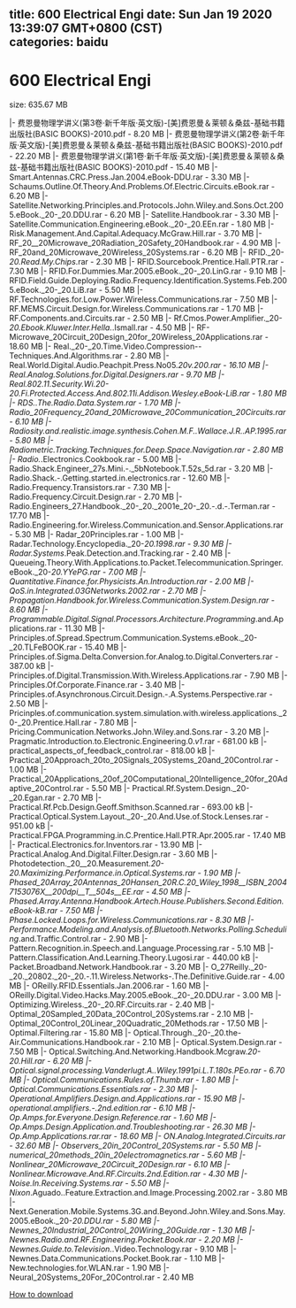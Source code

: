 
title: 600 Electrical Engi
date: Sun Jan 19 2020 13:39:07 GMT+0800 (CST)    
categories: baidu
---

# 600 Electrical Engi
size: 635.67 MB
 
 
|- 费恩曼物理学讲义(第3卷·新千年版·英文版)-[美]费恩曼＆莱顿＆桑兹-基础书籍出版社(BASIC BOOKS)-2010.pdf - 8.20 MB
|- 费恩曼物理学讲义(第2卷·新千年版·英文版)-[美]费恩曼＆莱顿＆桑兹-基础书籍出版社(BASIC BOOKS)-2010.pdf - 22.20 MB
|- 费恩曼物理学讲义(第1卷·新千年版·英文版)-[美]费恩曼＆莱顿＆桑兹-基础书籍出版社(BASIC BOOKS)-2010.pdf - 15.40 MB
|- Smart.Antennas.CRC.Press.Jan.2004.eBook-DDU.rar - 3.30 MB
|- Schaums.Outline.Of.Theory.And.Problems.Of.Electric.Circuits.eBook.rar - 6.20 MB
|- Satellite.Networking.Principles.and.Protocols.John.Wiley.and.Sons.Oct.2005.eBook._20-_20.DDU.rar - 6.20 MB
|- Satellite.Handbook.rar - 3.30 MB
|- Satellite.Communication.Engineering.eBook._20-_20.EEn.rar - 1.80 MB
|- Risk.Management.And.Capital.Adequacy.McGraw.Hill.rar - 3.70 MB
|- RF_20__20Microwave_20Radiation_20Safety_20Handbook.rar - 4.90 MB
|- RF_20and_20Microwave_20Wireless_20Systems.rar - 6.20 MB
|- RFID._20-_20.Read.My.Chips_.rar - 2.30 MB
|- RFID.Sourcebook.Prentice.Hall.PTR.rar - 7.30 MB
|- RFID.For.Dummies.Mar.2005.eBook._20-_20.LinG.rar - 9.10 MB
|- RFID.Field.Guide.Deploying.Radio.Frequency.Identification.Systems.Feb.2005.eBook._20-_20.LiB.rar - 5.50 MB
|- RF.Technologies.for.Low.Power.Wireless.Communications.rar - 7.50 MB
|- RF.MEMS.Circuit.Design.for.Wireless.Communications.rar - 1.70 MB
|- RF.Components.and.Circuits.rar - 2.50 MB
|- Rf.Cmos.Power.Amplifier._20-_20.Ebook.Kluwer.Inter.Hella._.Ismall.rar - 4.50 MB
|- RF-Microwave_20Circuit_20Design_20for_20Wireless_20Applications.rar - 18.60 MB
|- Real._20-_20.Time.Video.Compression--Techniques.And.Algorithms.rar - 2.80 MB
|- Real.World.Digital.Audio.Peachpit.Press.No05._20v.200.rar - 16.10 MB
|- Real.Analog.Solutions.for.Digital.Designers.rar - 9.70 MB
|- Real.802.11.Security.Wi._20-_20.Fi.Protected.Access.And.802.11i.Addison.Wesley.eBook-LiB.rar - 1.80 MB
|- RDS..The.Radio.Data.System.rar - 1.70 MB
|- Radio_20Frequency_20and_20Microwave_20Communication_20Circuits.rar - 6.10 MB
|- Radiosity.and.realistic.image.synthesis.Cohen.M.F._.Wallace.J.R..AP_.1995.rar - 5.80 MB
|- Radiometric.Tracking.Techniques.for.Deep.Space.Navigation.rar - 2.80 MB
|- Radio._.Electronics.Cookbook.rar - 5.00 MB
|- Radio.Shack.Engineer_27s.Mini.-._5bNotebook.T.52s_5d.rar - 3.20 MB
|- Radio.Shack.-.Getting.started.in.electronics.rar - 12.60 MB
|- Radio.Frequency.Transistors.rar - 7.30 MB
|- Radio.Frequency.Circuit.Design.rar - 2.70 MB
|- Radio.Engineers_27.Handbook._20-_20._2001e_20-_20.-.d.-.Terman.rar - 17.70 MB
|- Radio.Engineering.for.Wireless.Communication.and.Sensor.Applications.rar - 5.30 MB
|- Radar_20Principles.rar - 1.00 MB
|- Radar.Technology.Encyclopedia._20-_20.1998.rar - 9.30 MB
|- Radar.Systems_.Peak.Detection.and.Tracking.rar - 2.40 MB
|- Queueing.Theory.With.Applications.to.Packet.Telecommunication.Springer.eBook._20-_20.YYePG.rar - 7.00 MB
|- Quantitative.Finance.for.Physicists.An.Introduction.rar - 2.00 MB
|- QoS.in.Integrated.03GNetworks.2002.rar - 2.70 MB
|- Propagation.Handbook.for.Wireless.Communication.System.Design.rar - 8.60 MB
|- Programmable.Digital.Signal.Processors.Architecture.Programming_.and.Applications.rar - 11.30 MB
|- Principles.of.Spread.Spectrum.Communication.Systems.eBook._20-_20.TLFeBOOK.rar - 15.40 MB
|- Principles.of.Sigma.Delta.Conversion.for.Analog.to.Digital.Converters.rar - 387.00 kB
|- Principles.of.Digital.Transmission.With.Wireless.Applications.rar - 7.90 MB
|- Principles.Of.Corporate.Finance.rar - 3.40 MB
|- Principles.of.Asynchronous.Circuit.Design.-.A.Systems.Perspective.rar - 2.50 MB
|- Pricinples.of.communication.system.simulation.with.wireless.applications._20-_20.Prentice.Hall.rar - 7.80 MB
|- Pricing.Communication.Networks.John.Wiley.and.Sons.rar - 3.20 MB
|- Pragmatic.Introduction.to.Electronic.Engineering.0._v1_.rar - 681.00 kB
|- practical_aspects_of_feedback_control.rar - 818.00 kB
|- Practical_20Approach_20to_20Signals_20Systems_20and_20Control.rar - 1.00 MB
|- Practical_20Applications_20of_20Computational_20Intelligence_20for_20Adaptive_20Control.rar - 5.50 MB
|- Practical.Rf.System.Design._20-_20.Egan.rar - 2.70 MB
|- Practical.Rf.Pcb.Design.Geoff.Smithson.Scanned.rar - 693.00 kB
|- Practical.Optical.System.Layout._20-_20.And.Use.of.Stock.Lenses.rar - 951.00 kB
|- Practical.FPGA.Programming.in.C.Prentice.Hall.PTR.Apr.2005.rar - 17.40 MB
|- Practical.Electronics.for.Inventors.rar - 13.90 MB
|- Practical.Analog.And.Digital.Filter.Design.rar - 3.60 MB
|- Photodetection._20__20.Measurement._20-_20.Maximizing.Performance.in.Optical.Systems.rar - 1.90 MB
|- Phased_20Array_20Antennas_20Hansen_20R.C._20_Wiley_1998__ISBN_20047153076X__200dpi__T__504s__EE_.rar - 4.50 MB
|- Phased.Array.Antenna.Handbook.Artech.House.Publishers.Second.Edition.eBook-kB.rar - 7.50 MB
|- Phase.Locked.Loops.for.Wireless.Communications.rar - 8.30 MB
|- Performance.Modeling.and.Analysis.of.Bluetooth.Networks.Polling_.Scheduling_.and.Traffic.Control.rar - 2.90 MB
|- Pattern.Recognition.in.Speech.and.Language.Processing.rar - 5.10 MB
|- Pattern.Classification.And.Learning.Theory.Lugosi.rar - 440.00 kB
|- Packet.Broadband.Network.Handbook.rar - 3.20 MB
|- O_27Reilly._20-_20._20802._20-_20.-.11.Wireless.Networks-.The.Definitive.Guide.rar - 4.00 MB
|- OReilly.RFID.Essentials.Jan.2006.rar - 1.60 MB
|- OReilly.Digital.Video.Hacks.May.2005.eBook._20-_20.DDU.rar - 3.00 MB
|- Optimizing.Wireless._20-_20.RF.Circuits.rar - 2.40 MB
|- Optimal_20Sampled_20Data_20Control_20Systems.rar - 2.10 MB
|- Optimal_20Control_20Linear_20Quadratic_20Methods.rar - 17.50 MB
|- Optimal.Filtering.rar - 15.80 MB
|- Optical.Through._20-_20.the-Air.Communications.Handbook.rar - 2.10 MB
|- Optical.System.Design.rar - 7.50 MB
|- Optical.Switching.And.Networking.Handbook.Mcgraw._20-_20.Hill.rar - 6.20 MB
|- Optical.signal.processing.Vanderlugt.A..Wiley_.1991pi.L.T.180s.PEo.rar - 6.70 MB
|- Optical.Communications.Rules.of.Thumb.rar - 1.80 MB
|- Optical.Communications.Essentials.rar - 2.30 MB
|- Operational.Amplifiers.Design.and.Applications.rar - 15.90 MB
|- operational.amplifiers.-.2nd.edition.rar - 6.10 MB
|- Op.Amps.for.Everyone.Design.Reference.rar - 1.60 MB
|- Op.Amps.Design.Application.and.Troubleshooting.rar - 26.30 MB
|- Op.Amp.Applications.rar.rar - 18.60 MB
|- ON.Analog.Integrated.Circuits.rar - 32.60 MB
|- Observers_20in_20Control_20Systems.rar - 5.50 MB
|- numerical_20methods_20in_20electromagnetics.rar - 5.60 MB
|- Nonlinear_20Microwave_20Circuit_20Design.rar - 6.10 MB
|- Nonlinear.Microwave.And.RF.Circuits.2nd.Edition.rar - 4.30 MB
|- Noise.In.Receiving.Systems.rar - 5.50 MB
|- Nixon_.Aguado..Feature.Extraction.and.Image.Processing.2002.rar - 3.80 MB
|- Next.Generation.Mobile.Systems.3G.and.Beyond.John.Wiley.and.Sons.May.2005.eBook._20-_20.DDU.rar - 5.80 MB
|- Newnes_20Industrial_20Control_20Wiring_20Guide.rar - 1.30 MB
|- Newnes.Radio.and.RF.Engineering.Pocket.Book.rar - 2.20 MB
|- Newnes.Guide.to.Television._.Video.Technology.rar - 9.10 MB
|- Newnes.Data.Communications.Pocket.Book.rar - 1.10 MB
|- New.technologies.for.WLAN.rar - 1.90 MB
|- Neural_20Systems_20For_20Control.rar - 2.40 MB

[How to download](https://bpcam.bemobtrk.com/go/2ceec3aa-1ca2-46d6-b9ff-aaa5c184517c?jno=4359)